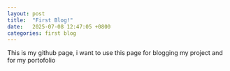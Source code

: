```yaml
---
layout: post
title:  "First Blog!"
date:   2025-07-08 12:47:05 +0800
categories: first blog
---
```

This is my github page, i want to use this page for blogging my project and for my portofolio